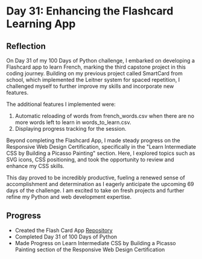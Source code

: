 # Day 31: Enhancing the Flashcard Learning App
## Reflection
  On Day 31 of my 100 Days of Python challenge, I embarked on developing a Flashcard app to learn French, marking the third capstone project in this coding journey. Building on my previous project called SmartCard from school, which implemented the Leitner system for spaced repetition, I challenged myself to further improve my skills and incorporate new features.

  The additional features I implemented were:
  1. Automatic reloading of words from french_words.csv when there are no more words left to learn in words_to_learn.csv.
  2. Displaying progress tracking for the session.
  
  Beyond completing the Flashcard App, I made steady progress on the Responsive Web Design Certification, specifically in the "Learn Intermediate CSS by Building a Picasso Painting" section. Here, I explored topics such as SVG icons, CSS positioning, and took the opportunity to review and enhance my CSS skills.

  This day proved to be incredibly productive, fueling a renewed sense of accomplishment and determination as I eagerly anticipate the upcoming 69 days of the challenge. I am excited to take on fresh projects and further refine my Python and web development expertise.

  ## Progress
  - Created the Flash Card App [Repository](https://github.com/johnivanpuayap/FlashcardApp)
  - Completed Day 31 of 100 Days of Python
  - Made Progress on Learn Intermediate CSS by Building a Picasso Painting section of the Responsive Web Design Certification